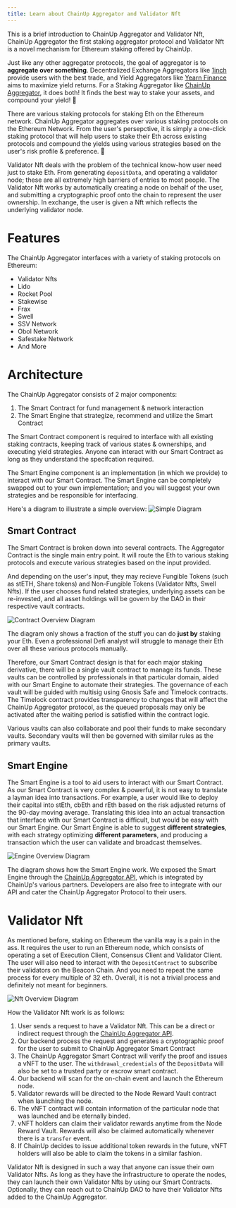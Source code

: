 ```yaml
---
title: Learn about ChainUp Aggregator and Validator Nft
---
```


This is a brief introduction to ChainUp Aggregator and Validator Nft, ChainUp Aggregator the first staking aggregator protocol and Validator Nft is a novel mechanism for Ethereum staking offered by ChainUp. 

Just like any other aggregator protocols, the goal of aggregator is to **aggregate over something**. Decentralized Exchange Aggregators like [1inch](https://app.1inch.io/) provide users with the best trade, and Yield Aggregators like [Yearn Finance](https://yearn.finance/) aims to maximize yield returns. For a Staking Aggregator like [ChainUp Aggregator](https://staking.chainupcloud.com/), it does both! It finds the best way to stake your assets, and compound your yield! 💎

There are various staking protocols for staking Eth on the Ethereum network. ChainUp Aggregator aggregates over various staking protocols on the Ethereum Network. From the user's persepctive, it is simply a one-click staking protocol that will help users to stake their Eth across existing protocols and compound the yields using various strategies based on the user's risk profile & preference. 🧸

Validator Nft deals with the problem of the technical know-how user need just to stake Eth. From generating `depositData`, and operating a validator node; these are all extremely high barriers of entries to most people. The Validator Nft works by automatically creating a node on behalf of the user, and submitting a cryptographic proof onto the chain to represent the user ownership. In exchange, the user is given a Nft which reflects the underlying validator node.

# Features
The ChainUp Aggregator interfaces with a variety of staking protocols on Ethereum:
 * Validator Nfts
 * Lido
 * Rocket Pool
 * Stakewise
 * Frax
 * Swell
 * SSV Network
 * Obol Network
 * Safestake Network
 * And More

# Architecture
The ChainUp Aggregator consists of 2 major components:
1. The Smart Contract for fund management & network interaction
2. The Smart Engine that strategize, recommend and utilize the Smart Contract

The Smart Contract component is required to interface with all existing staking contracts, keeping track of various states & ownerships, and executing yield strategies. Anyone can interact with our Smart Contract as long as they understand the specifcation required.

The Smart Engine component is an implementation (in which we provide) to interact with our Smart Contract. The Smart Engine can be completely swapped out to your own implementation; and you will suggest your own strategies and be responsible for interfacing.

Here's a diagram to illustrate a simple overview:
![Simple Diagram](./images/simpleOverview.jpg)

## Smart Contract
The Smart Contract is broken down into several contracts. The Aggregator Contract is the single main entry point. It will route the Eth to various staking protocols and execute various strategies based on the input provided.

And depending on the user's input, they may recieve Fungible Tokens (such as stETH, Share tokens) and Non-Fungible Tokens (Validator Nfts, Swell Nfts). If the user chooses fund related strategies, underlying assets can be re-invested, and all asset holdings will be govern by the DAO in their respective vault contracts.

![Contract Overview Diagram](./images/contractOverview.jpg)

The diagram only shows a fraction of the stuff you can do **just by** staking your Eth. Even a professional Defi analyst will struggle to manage their Eth over all these various protocols manually.

Therefore, our Smart Contract design is that for each major staking derivative, there will be a single vault contract to manage its funds. These vaults can be controlled by professionals in that particular domain, aided with our Smart Engine to automate their strategies. The governance of each vault will be guided with multisig using Gnosis Safe and Timelock contracts. The Timelock contract provides transparency to changes that will affect the ChainUp Aggregator protocol, as the queued proposals may only be activated after the waiting period is satisfied within the contract logic.

Various vaults can also collaborate and pool their funds to make secondary vaults. Secondary vaults will then be governed with similar rules as the primary vaults.

## Smart Engine
The Smart Engine is a tool to aid users to interact with our Smart Contract. As our Smart Contract is very complex & powerful, it is not easy to translate a layman idea into transactions. For example, a user would like to deploy their capital into stEth, cbEth and rEth based on the risk adjusted returns of the 90-day moving average. Translating this idea into an actual transaction that interface with our Smart Contract is difficult, but would be easy with our Smart Engine. Our Smart Engine is able to suggest **different strategies**, with each strategy optimizing **different parameters**, and producing a transaction which the user can validate and broadcast themselves.

![Engine Overview Diagram](./images/engineOverview.jpg)

The diagram shows how the Smart Engine work. We exposed the Smart Engine through the [ChainUp Aggregator API](https://chainupcloud.github.io/swagger/), which is integrated by ChainUp's various partners. Developers are also free to integrate with our API and cater the ChainUp Aggregator Protocol to their users.

# Validator Nft
As mentioned before, staking on Ethereum the vanilla way is a pain in the ass. It requires the user to run an Ethereum node, which consists of operating a set of Execution Client, Consensus Client and Validator Client. The user will also need to interact with the `DepositContract` to subscribe their validators on the Beacon Chain. And you need to repeat the same process for every multiple of 32 eth. Overall, it is not a trivial process and definitely not meant for beginners.

![Nft Overview Diagram](./images/nftOverview.jpg)

How the Validator Nft work is as follows:
1. User sends a request to have a Validator Nft. This can be a direct or indirect request through the [ChainUp Aggregator API](https://chainupcloud.github.io/swagger/).
2. Our backend process the request and generates a cryptographic proof for the user to submit to ChainUp Aggregator Smart Contract
3. The ChainUp Aggregator Smart Contract will verify the proof and issues a vNFT to the user. The `withdrawal_credentials` of the `DepositData` will also be set to a trusted party or escrow smart contract.
4. Our backend will scan for the on-chain event and launch the Ethereum node.
5. Validator rewards will be directed to the Node Reward Vault contract when launching the node.
6. The vNFT contract will contain information of the particular node that was launched and be eternally binded.
7. vNFT holders can claim their validator rewards anytime from the Node Reward Vault. Rewards will also be claimed automatically whenever there is a `transfer` event.
8. If ChainUp decides to issue additional token rewards in the future, vNFT holders will also be able to claim the tokens in a similar fashion.

Validator Nft is designed in such a way that anyone can issue their own Validator Nfts. As long as they have the infrastructure to operate the nodes, they can launch their own Validator Nfts by using our Smart Contracts. Optionally, they can reach out to ChainUp DAO to have their Validator Nfts added to the ChainUp Aggregator.